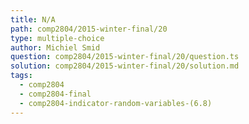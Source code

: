 ```yaml
---
title: N/A
path: comp2804/2015-winter-final/20
type: multiple-choice
author: Michiel Smid
question: comp2804/2015-winter-final/20/question.ts
solution: comp2804/2015-winter-final/20/solution.md
tags:
  - comp2804
  - comp2804-final
  - comp2804-indicator-random-variables-(6.8)
---
```

